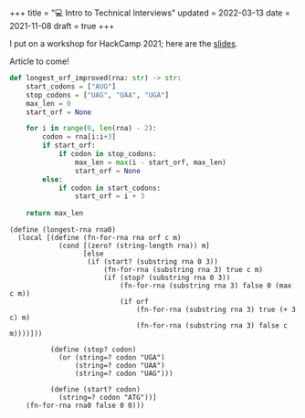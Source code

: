 +++
title = "💻 Intro to Technical Interviews"
updated = 2022-03-13
date = 2021-11-08
draft = true
+++

I put on a workshop for HackCamp 2021; here are the [slides](https://docs.google.com/presentation/d/13aEWjCiM94rCYtpk9mAyOdFH7Xti1CZMbzkTMQAAZCc/edit?usp=sharing).

Article to come!

```python
def longest_orf_improved(rna: str) -> str:
    start_codons = ["AUG"]
    stop_codons = ["UAG", "UAA", "UGA"]
    max_len = 0
    start_orf = None

    for i in range(0, len(rna) - 2):
        codon = rna[i:i+3]
        if start_orf:
            if codon in stop_codons:
                max_len = max(i - start_orf, max_len)
                start_orf = None
        else:
            if codon in start_codons:
                start_orf = i + 3
    
    return max_len
```

```rkt
(define (longest-rna rna0)
  (local [(define (fn-for-rna rna orf c m)
            (cond [(zero? (string-length rna)) m]
                  [else
                   (if (start? (substring rna 0 3))
                       (fn-for-rna (substring rna 3) true c m)
                       (if (stop? (substring rna 0 3))
                           (fn-for-rna (substring rna 3) false 0 (max c m))
                           (if orf
                               (fn-for-rna (substring rna 3) true (+ 3 c) m)
                               (fn-for-rna (substring rna 3) false c m))))]))

          (define (stop? codon)
            (or (string=? codon "UGA")
                (string=? codon "UAA")
                (string=? codon "UAG")))

          (define (start? codon)
            (string=? codon "ATG"))]
    (fn-for-rna rna0 false 0 0)))
```
